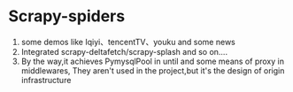 # Scrapy-spiders
1. some demos like Iqiyi、tencentTV、youku and some news
2. Integrated scrapy-deltafetch/scrapy-splash and so on....
3. By the way,it achieves PymysqlPool in until and some means of proxy in middlewares,
   They aren't used in the project,but it's the design of origin infrastructure
